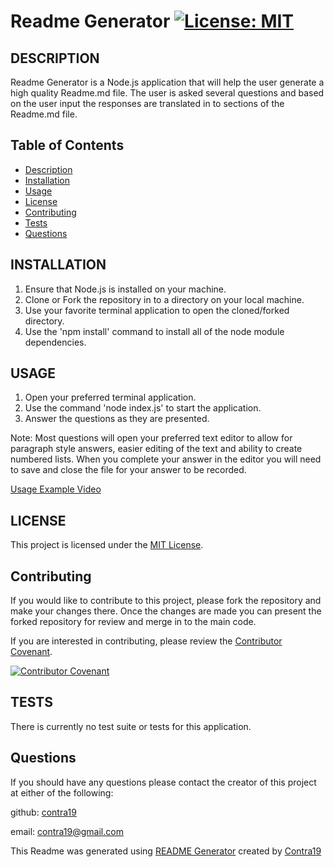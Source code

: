 
# Readme Generator [![License: MIT](https://img.shields.io/badge/license-MIT-yellow.svg)](https://opensource.org/licenses/MIT)

## DESCRIPTION
Readme Generator is a Node.js application that will help the user generate a high quality Readme.md file. The user is asked several questions and based on the user input the responses are translated in to sections of the Readme.md file.

## Table of Contents
* [Description](#description)
* [Installation](#installation)
* [Usage](#usage)
* [License](#license)
* [Contributing](#contributing)
* [Tests](#tests)
* [Questions](#questions)


## INSTALLATION
1. Ensure that Node.js is installed on your machine.
2. Clone or Fork the repository in to a directory on your local machine.
3. Use your favorite terminal application to open the cloned/forked directory.
4. Use the 'npm install' command to install all of the node module dependencies.

## USAGE
1. Open your preferred terminal application.
2. Use the command 'node index.js' to start the application.
3. Answer the questions as they are presented.

Note: Most questions will open your preferred text editor to allow for paragraph style answers, easier editing of the text and ability to create numbered lists. When you complete your answer in the editor you will need to save and close the file for your answer to be recorded.

[Usage Example Video](https://drive.google.com/file/d/1yW8r00rlLr2S6qZx5oASkAK_CVCh6vQ7/view?usp=sharing)

## LICENSE
This project is licensed under the [MIT License](https://opensource.org/licenses/MIT).

## Contributing
If you would like to contribute to this project, please fork the repository and make your changes there. Once the changes are made you can present the forked repository for review and merge in to the main code.

 
If you are interested in contributing, please review the [Contributor Covenant](code_of_conduct.md).


[![Contributor Covenant](https://img.shields.io/badge/Contributor%20Covenant-2.1-4baaaa.svg)](code_of_conduct.md)
  
## TESTS
There is currently no test suite or tests for this application.

## Questions
If you should have any questions please contact the creator of this project at either of the following:

github: [contra19](https://github.com/contra19)

email: [contra19@gmail.com](mailto:contra19@gmail.com)

This Readme was generated using [README Generator](https://github.com/contra19/hq-readme) created by [Contra19](https://github.com/contra19)
